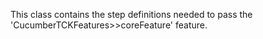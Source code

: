 This class contains the step definitions needed to pass the 'CucumberTCKFeatures>>coreFeature' feature.